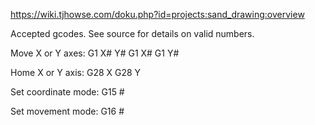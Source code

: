 https://wiki.tjhowse.com/doku.php?id=projects:sand_drawing:overview


Accepted gcodes. See source for details on valid numbers.

Move X or Y axes:
G1 X# Y#
G1 X#
G1 Y#

Home X or Y axis:
G28 X
G28 Y

Set coordinate mode:
G15 #

Set movement mode:
G16 #